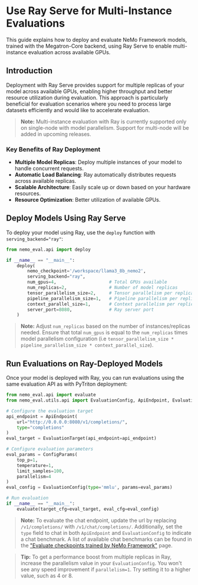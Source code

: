 # Use Ray Serve for Multi-Instance Evaluations

This guide explains how to deploy and evaluate NeMo Framework models, trained with the Megatron-Core backend, using Ray Serve to enable multi-instance evaluation across available GPUs.

## Introduction

Deployment with Ray Serve provides support for multiple replicas of your model across available GPUs, enabling higher throughput and better resource utilization during evaluation. This approach is particularly beneficial for evaluation scenarios where you need to process large datasets efficiently and would like to accelerate evaluation.

> **Note:** Multi-instance evaluation with Ray is currently supported only on single-node with model parallelism. Support for multi-node will be added in upcoming releases.

### Key Benefits of Ray Deployment

- **Multiple Model Replicas**: Deploy multiple instances of your model to handle concurrent requests.
- **Automatic Load Balancing**: Ray automatically distributes requests across available replicas.
- **Scalable Architecture**: Easily scale up or down based on your hardware resources.
- **Resource Optimization**: Better utilization of available GPUs.

## Deploy Models Using Ray Serve

To deploy your model using Ray, use the `deploy` function with `serving_backend="ray"`:

```python
from nemo_eval.api import deploy

if __name__ == "__main__":
    deploy(
        nemo_checkpoint='/workspace/llama3_8b_nemo2',
        serving_backend="ray",
        num_gpus=4,                    # Total GPUs available
        num_replicas=2,                # Number of model replicas
        tensor_parallelism_size=2,     # Tensor parallelism per replica
        pipeline_parallelism_size=1,   # Pipeline parallelism per replica
        context_parallel_size=1,       # Context parallelism per replica
        server_port=8080,              # Ray server port
    )
```

> **Note:** Adjust `num_replicas` based on the number of instances/replicas needed. Ensure that total `num_gpus` is equal to the `num_replicas` times model parallelism configuration (i.e `tensor_parallelism_size * pipeline_parallelism_size * context_parallel_size`).


## Run Evaluations on Ray-Deployed Models

Once your model is deployed with Ray, you can run evaluations using the same evaluation API as with PyTriton deployment:

```python
from nemo_eval.api import evaluate
from nemo_eval.utils.api import EvaluationConfig, ApiEndpoint, EvaluationTarget, ConfigParams

# Configure the evaluation target
api_endpoint = ApiEndpoint(
    url="http://0.0.0.0:8080/v1/completions/",
    type="completions"
)
eval_target = EvaluationTarget(api_endpoint=api_endpoint)

# Configure evaluation parameters
eval_params = ConfigParams(
    top_p=1,
    temperature=1,
    limit_samples=100,
    parallelism=4
)
eval_config = EvaluationConfig(type='mmlu', params=eval_params)

# Run evaluation
if __name__ == "__main__":
    evaluate(target_cfg=eval_target, eval_cfg=eval_config)
```
> **Note:** To evaluate the chat endpoint, update the url by replacing `/v1/completions/` with `/v1/chat/completions/`. Additionally, set the `type` field to chat in both `ApiEndpoint` and `EvaluationConfig` to indicate a chat benchmark. A list of available chat benchmarks can be found in the  ["Evaluate checkpoints trained by NeMo Framework"](evaluation-doc.md#introduction) page.

> **Tip:** To get a performance boost from multiple replicas in Ray, increase the parallelism value in your `EvaluationConfig`. You won't see any speed improvement if  `parallelism=1`. Try setting it to a higher value, such as 4 or 8.
